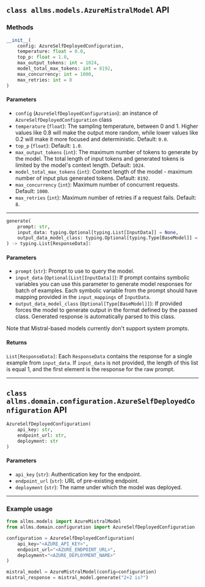 ## `class allms.models.AzureMistralModel` API
### Methods
```python
__init__(
    config: AzureSelfDeployedConfiguration,
    temperature: float = 0.0,
    top_p: float = 1.0,
    max_output_tokens: int = 1024,
    model_total_max_tokens: int = 8192,
    max_concurrency: int = 1000,
    max_retries: int = 8
)
```
#### Parameters
- `config` (`AzureSelfDeployedConfiguration`): an instance of `AzureSelfDeployedConfiguration` class
- `temperature` (`float`): The sampling temperature, between 0 and 1. Higher values like 0.8 will make the output more
   random, while lower values like 0.2 will make it more focused and deterministic. Default: `0.0`.
- `top_p` (`float`): Default: `1.0`.
- `max_output_tokens` (`int`): The maximum number of tokens to generate by the model. The total length of input tokens 
   and generated tokens is limited by the model's context length. Default: `1024`.
- `model_total_max_tokens` (`int`): Context length of the model - maximum number of input plus generated tokens.
   Default: `8192`.
- `max_concurrency` (`int`): Maximum number of concurrent requests. Default: `1000`.
- `max_retries` (`int`): Maximum number of retries if a request fails. Default: `8`.

---

```python
generate(
    prompt: str,
    input_data: typing.Optional[typing.List[InputData]] = None,
    output_data_model_class: typing.Optional[typing.Type[BaseModel]] = None
) -> typing.List[ResponseData]:
```
#### Parameters
- `prompt` (`str`): Prompt to use to query the model.
- `input_data` (`Optional[List[InputData]]`): If prompt contains symbolic variables you can use this parameter to
   generate model responses for batch of examples. Each symbolic variable from the prompt should have mapping provided
   in the `input_mappings` of `InputData`.
- `output_data_model_class` (`Optional[Type[BaseModel]]`): If provided forces the model to generate output in the
  format defined by the passed class. Generated response is automatically parsed to this class.

Note that Mistral-based models currently don't support system prompts.

#### Returns
`List[ResponseData]`: Each `ResponseData` contains the response for a single example from `input_data`. If `input_data`
is not provided, the length of this list is equal 1, and the first element is the response for the raw prompt. 

---

## `class allms.domain.configuration.AzureSelfDeployedConfiguration` API
```python
AzureSelfDeployedConfiguration(
    api_key: str,
    endpoint_url: str,
    deployment: str
)
```
#### Parameters
- `api_key` (`str`): Authentication key for the endpoint.
- `endpoint_url` (`str`): URL of pre-existing endpoint.
- `deployment` (`str`): The name under which the model was deployed.

---

### Example usage

```python
from allms.models import AzureMistralModel
from allms.domain.configuration import AzureSelfDeployedConfiguration

configuration = AzureSelfDeployedConfiguration(
    api_key="<AZURE_API_KEY>",
    endpoint_url="<AZURE_ENDPOINT_URL>",
    deployment="<AZURE_DEPLOYMENT_NAME>"
)

mistral_model = AzureMistralModel(config=configuration)
mistral_response = mistral_model.generate("2+2 is?")
```